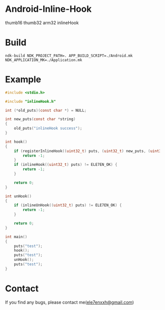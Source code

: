 # Android-Inline-Hook
thumb16 thumb32 arm32 inlineHook

# Build
```ndk-build NDK_PROJECT_PATH=. APP_BUILD_SCRIPT=./Android.mk NDK_APPLICATION_MK=./Application.mk```

# Example
```C
#include <stdio.h>

#include "inlineHook.h"

int (*old_puts)(const char *) = NULL;

int new_puts(const char *string)
{
    old_puts("inlineHook success");
}

int hook()
{
    if (registerInlineHook((uint32_t) puts, (uint32_t) new_puts, (uint32_t **) &old_puts) != ELE7EN_OK) {
        return -1;
    }
    if (inlineHook((uint32_t) puts) != ELE7EN_OK) {
        return -1;
    }

    return 0;
}

int unHook()
{
    if (inlineUnHook((uint32_t) puts) != ELE7EN_OK) {
        return -1;
    }

    return 0;
}

int main()
{
    puts("test");
    hook();
    puts("test");
    unHook();
    puts("test");
}

```

# Contact
If you find any bugs, please contact me(ele7enxxh@gmail.com)
